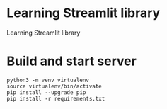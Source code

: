 # Learning Streamlit library
Learning Streamlit library


# Build and start server
```
python3 -m venv virtualenv
source virtualenv/bin/activate
pip install --upgrade pip
pip install -r requirements.txt
```
